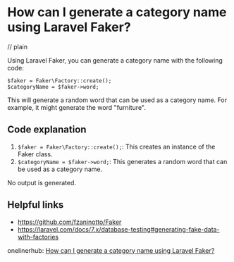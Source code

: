 # How can I generate a category name using Laravel Faker?
// plain

Using Laravel Faker, you can generate a category name with the following code:
```
$faker = Faker\Factory::create();
$categoryName = $faker->word;
```
This will generate a random word that can be used as a category name. For example, it might generate the word "furniture".

## Code explanation

1. `$faker = Faker\Factory::create();`: This creates an instance of the Faker class.
2. `$categoryName = $faker->word;`: This generates a random word that can be used as a category name.

No output is generated.

## Helpful links
- https://github.com/fzaninotto/Faker
- https://laravel.com/docs/7.x/database-testing#generating-fake-data-with-factories

onelinerhub: [How can I generate a category name using Laravel Faker?](https://onelinerhub.com/php-faker/how-can-i-generate-a-category-name-using-laravel-faker)